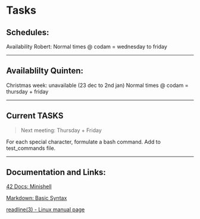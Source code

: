 # Tasks

## Schedules:
Availability Robert:
Normal times @ codam = wednesday to friday

---


## Availablilty Quinten:
Christmas week: unavailable (23 dec to 2nd jan)
Normal times @ codam = thursday + friday

---

## Current TASKS

> Next meeting: Thursday + Friday

For each special character, formulate a bash command.
Add to test_commands file.

---


## Documentation and Links: 

[42 Docs: Minishell](https://harm-smits.github.io/42docs/projects/minishell)

[Markdown: Basic Syntax](https://www.markdownguide.org/basic-syntax/)

[readline(3) - Linux manual page](https://man7.org/linux/man-pages/man3/readline.3.html)
